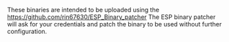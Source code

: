 These binaries are intended to be uploaded using the
https://github.com/rin67630/ESP_Binary_patcher
The ESP binary patcher will ask for your credentials and patch the binary to be used without further configuration.
